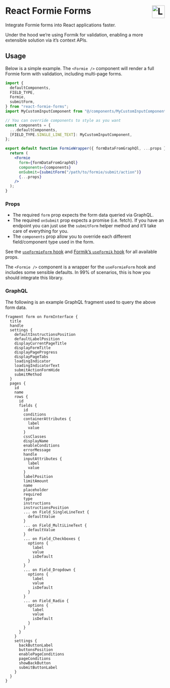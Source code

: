 <h1>
  React Formie Forms
  <img src="https://raw.githubusercontent.com/verbb/formie/craft-3/src/icon.svg" alt="Logo" width="40" align="right" />
</h1>

Integrate Formie forms into React applications faster.

Under the hood we’re using Formik for validation, enabling a more extensible solution via it’s context APIs.


## Usage

Below is a simple example. The `<Formie />` component will render a full Formie form with validation, including multi-page forms.

```jsx
import {
  defaultComponents,
  FIELD_TYPE,
  Formie,
  submitForm,
} from "react-formie-forms";
import MyCustomInputComponent from "@/components/MyCustomInputComponent"

// You can override components to style as you want
const components = {
  ...defaultComponents,
  [FIELD_TYPE.SINGLE_LINE_TEXT]: MyCustomInputComponent,
};

export default function FormieWrapper({ formDataFromGraphQl, ...props }) {
  return (
    <Formie
      form={formDataFromGraphQl}
      components={components}
      onSubmit={submitForm("/path/to/formie/submit/action")}
      {...props}
    />
  );
}
```


### Props

- The required `form` prop expects the form data queried via GraphQL.
- The required `onSubmit` prop expects a promise (i.e. fetch). If you have an endpoint you can just use the `submitForm` helper method and it’ll take care of everything for you.
- The `components` prop allow you to override each different field/component type used in the form.

See the [`useFormieForm` hook](/src/useFormieForm.js) and [Formik’s `useFormik` hook](https://formik.org/docs/api/useFormik) for all available props.

The `<Formie />` component is a wrapper for the `useFormieForm` hook and includes some sensible defaults. In 99% of scenarios, this is how you should integrate this library.


### GraphQL

The following is an example GraphQL fragment used to query the above form data.

```gql
fragment form on FormInterface {
  title
  handle
  settings {
    defaultInstructionsPosition
    defaultLabelPosition
    displayCurrentPageTitle
    displayFormTitle
    displayPageProgress
    displayPageTabs
    loadingIndicator
    loadingIndicatorText
    submitActionFormHide
    submitMethod
  }
  pages {
    id
    name
    rows {
      id
      fields {
        id
        conditions
        containerAttributes {
          label
          value
        }
        cssClasses
        displayName
        enableConditions
        errorMessage
        handle
        inputAttributes {
          label
          value
        }
        labelPosition
        limitAmount
        name
        placeholder
        required
        type
        instructions
        instructionsPosition
        ... on Field_SingleLineText {
          defaultValue
        }
        ... on Field_MultiLineText {
          defaultValue
        }
        ... on Field_Checkboxes {
          options {
            label
            value
            isDefault
          }
        }
        ... on Field_Dropdown {
          options {
            label
            value
            isDefault
          }
        }
        ... on Field_Radio {
          options {
            label
            value
            isDefault
          }
        }
      }
    }
    settings {
      backButtonLabel
      buttonsPosition
      enablePageConditions
      pageConditions
      showBackButton
      submitButtonLabel
    }
  }
}
```
